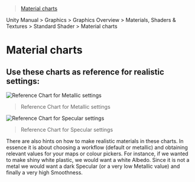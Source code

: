 > [Material charts](http://docs.unity3d.com/Manual/StandardShaderMaterialCharts.html)

Unity Manual > Graphics > Graphics Overview > Materials, Shaders & Textures > Standard Shader > Material charts

# Material charts

## Use these charts as reference for realistic settings:

![Reference Chart for Metallic settings](http://docs.unity3d.com/uploads/Main/StandardShaderCalibrationChartMetallic.png)
> Reference Chart for Metallic settings

![Reference Chart for Specular settings](http://docs.unity3d.com/uploads/Main/StandardShaderCalibrationChartSpecular.png)
> Reference Chart for Specular settings

There are also hints on how to make realistic materials in these charts. In essence it is about choosing a workflow (default or metallic) and obtaining relevant values for your maps or colour pickers. For instance, if we wanted to make shiny white plastic, we would want a white Albedo. Since it is not a metal we would want a dark Specular (or a very low Metallic value) and finally a very high Smoothness.
